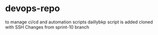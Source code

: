 # devops-repo
to manage ci/cd and automation scripts
daillybkp script is added
cloned with SSH
Changes from sprint-10 branch
